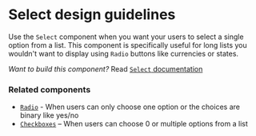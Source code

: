 # Select design guidelines
Use the `Select` component when you want your users to select a single option from a list. This component is specifically useful for long lists you wouldn't want to display using `Radio` buttons like currencies or states.  

_Want to build this component?_ Read [`Select` documentation](https://consensys.github.io/rimble-ui/?path=/story/Select--documentation)
<!-- STORY -->
### Related components
- [`Radio`](https://consensys.github.io/rimble-ui/?path=/story/Radio--buttons--documentation) - When users can only choose one option or the choices are binary like yes/no
- [`Checkboxes`](https://consensys.github.io/rimble-ui/?path=/story/Checkboxes--documentation) – When users can choose 0 or multiple options from a list
